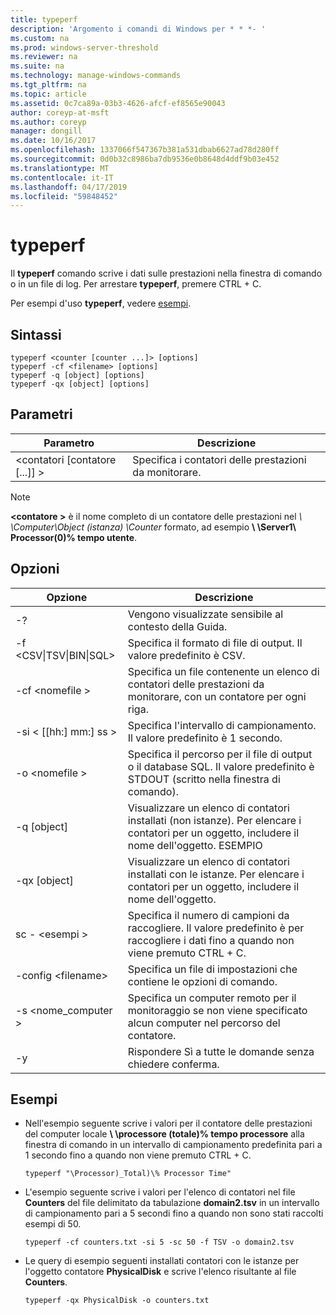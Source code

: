 ```yaml
---
title: typeperf
description: 'Argomento i comandi di Windows per * * *- '
ms.custom: na
ms.prod: windows-server-threshold
ms.reviewer: na
ms.suite: na
ms.technology: manage-windows-commands
ms.tgt_pltfrm: na
ms.topic: article
ms.assetid: 0c7ca89a-03b3-4626-afcf-ef8565e90043
author: coreyp-at-msft
ms.author: coreyp
manager: dongill
ms.date: 10/16/2017
ms.openlocfilehash: 1337066f547367b381a531dbab6627ad78d280ff
ms.sourcegitcommit: 0d0b32c8986ba7db9536e0b8648d4ddf9b03e452
ms.translationtype: MT
ms.contentlocale: it-IT
ms.lasthandoff: 04/17/2019
ms.locfileid: "59848452"
---
```

# <a name="typeperf"></a>typeperf



Il **typeperf** comando scrive i dati sulle prestazioni nella finestra di comando o in un file di log. Per arrestare **typeperf**, premere CTRL + C.

Per esempi d'uso **typeperf**, vedere [esempi](#BKMK_EXAMPLES).

## <a name="syntax"></a>Sintassi

```
typeperf <counter [counter ...]> [options]
typeperf -cf <filename> [options]
typeperf -q [object] [options]
typeperf -qx [object] [options]
```

## <a name="parameters"></a>Parametri

|Parametro|Descrizione|
|---------|-----------|
|\<contatori [contatore [...]] >|Specifica i contatori delle prestazioni da monitorare.|

> [!NOTE]
> **\<contatore >** è il nome completo di un contatore delle prestazioni nel  *\\ \\Computer\Object (istanza) \Counter* formato, ad esempio  **\\ \\Server1\ Processor(0)\% tempo utente**.

## <a name="options"></a>Opzioni

|Opzione|Descrizione|
|---------|-----------|
|-?|Vengono visualizzate sensibile al contesto della Guida.|
|-f \<CSV&verbar;TSV&verbar;BIN&verbar;SQL>|Specifica il formato di file di output. Il valore predefinito è CSV.|
|-cf \<nomefile >|Specifica un file contenente un elenco di contatori delle prestazioni da monitorare, con un contatore per ogni riga.|
|-si < [[hh:] mm:] ss >|Specifica l'intervallo di campionamento. Il valore predefinito è 1 secondo.|
|-o \<nomefile >|Specifica il percorso per il file di output o il database SQL. Il valore predefinito è STDOUT (scritto nella finestra di comando).|
|-q [object]|Visualizzare un elenco di contatori installati (non istanze). Per elencare i contatori per un oggetto, includere il nome dell'oggetto. ESEMPIO|
|-qx [object]|Visualizzare un elenco di contatori installati con le istanze. Per elencare i contatori per un oggetto, includere il nome dell'oggetto.|
|sc - \<esempi >|Specifica il numero di campioni da raccogliere. Il valore predefinito è per raccogliere i dati fino a quando non viene premuto CTRL + C.|
|-config \<filename>|Specifica un file di impostazioni che contiene le opzioni di comando.|
|-s \<nome_computer >|Specifica un computer remoto per il monitoraggio se non viene specificato alcun computer nel percorso del contatore.|
|-y|Rispondere Sì a tutte le domande senza chiedere conferma.|

## <a name="BKMK_EXAMPLES"></a>Esempi

-   Nell'esempio seguente scrive i valori per il contatore delle prestazioni del computer locale  **\\ \\processore (totale)\% tempo processore** alla finestra di comando in un intervallo di campionamento predefinita pari a 1 secondo fino a quando non viene premuto CTRL + C.  
    ```
    typeperf "\Processor)_Total)\% Processor Time"
    ```  
-   L'esempio seguente scrive i valori per l'elenco di contatori nel file **Counters** del file delimitato da tabulazione **domain2.tsv** in un intervallo di campionamento pari a 5 secondi fino a quando non sono stati raccolti esempi di 50.  
    ```
    typeperf -cf counters.txt -si 5 -sc 50 -f TSV -o domain2.tsv
    ```  
-   Le query di esempio seguenti installati contatori con le istanze per l'oggetto contatore **PhysicalDisk** e scrive l'elenco risultante al file **Counters**.  
    ```
    typeperf -qx PhysicalDisk -o counters.txt
    ```
